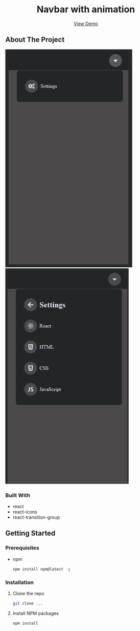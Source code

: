 <!-- Improved compatibility of back to top link: See: https://github.com/othneildrew/Best-README-Template/pull/73 -->
<a name="readme-top"></a>
<!--
*** Thanks for checking out the Best-README-Template. If you have a suggestion
*** that would make this better, please fork the repo and create a pull request
*** or simply open an issue with the tag "enhancement".
*** Don't forget to give the project a star!
*** Thanks again! Now go create something AMAZING! :D
-->

<!-- PROJECT LOGO -->
<div align="center">
    <h1 align="center">Navbar with animation</h1>
    <a href="https://codesandbox.io/p/github/marcoliu1020/navbar-with-animation/main?file=%2F.codesandbox%2Ftasks.json&workspaceId=bc87caaa-1f72-4b4a-9759-089264ac06e3">View Demo</a>
</div>


<!-- ABOUT THE PROJECT -->
## About The Project

![Alt text](img_settings.jpg)
![Alt text](img_settings_content.jpg)


### Built With

- react
- react-icons
- react-transition-group


<!-- GETTING STARTED -->
## Getting Started

### Prerequisites

* npm
  ```sh
  npm install npm@latest -g
  ```

### Installation

1. Clone the repo
   ```sh
   git clone ...
   ```
2. Install NPM packages
   ```sh
   npm install
   ```